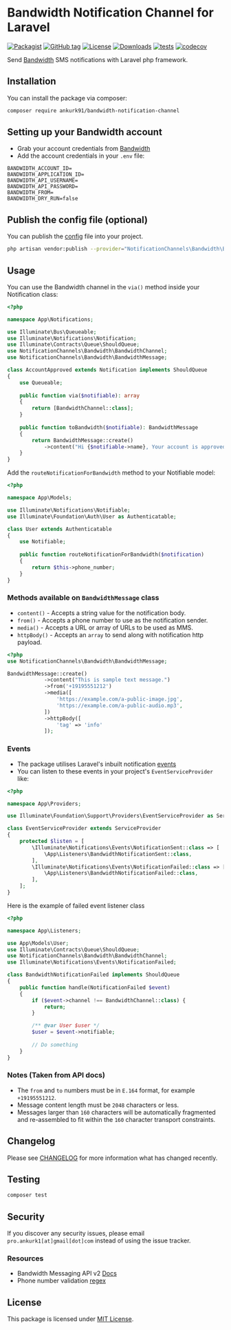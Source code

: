 # Bandwidth Notification Channel for Laravel

[![Packagist](https://badgen.net/packagist/v/ankurk91/bandwidth-notification-channel)](https://packagist.org/packages/ankurk91/bandwidth-notification-channel)
[![GitHub tag](https://badgen.net/github/tag/ankurk91/bandwidth-notification-channel)](https://github.com/ankurk91/bandwidth-notification-channel/releases)
[![License](https://badgen.net/packagist/license/ankurk91/bandwidth-notification-channel)](LICENSE.txt)
[![Downloads](https://badgen.net/packagist/dt/ankurk91/bandwidth-notification-channel)](https://packagist.org/packages/ankurk91/bandwidth-notification-channel/stats)
[![tests](https://github.com/ankurk91/bandwidth-notification-channel/workflows/tests/badge.svg)](https://github.com/ankurk91/bandwidth-notification-channel/actions)
[![codecov](https://codecov.io/gh/ankurk91/bandwidth-notification-channel/branch/main/graph/badge.svg)](https://codecov.io/gh/ankurk91/bandwidth-notification-channel)

Send [Bandwidth](https://www.bandwidth.com/messaging/sms-api/) SMS notifications with Laravel php framework.

## Installation

You can install the package via composer:

```bash
composer require ankurk91/bandwidth-notification-channel
```

## Setting up your Bandwidth account

* Grab your account credentials from [Bandwidth](https://dev.bandwidth.com/docs/account/credentials)
* Add the account credentials in your `.env` file:

```dotenv
BANDWIDTH_ACCOUNT_ID=
BANDWIDTH_APPLICATION_ID=
BANDWIDTH_API_USERNAME=
BANDWIDTH_API_PASSWORD=
BANDWIDTH_FROM=
BANDWIDTH_DRY_RUN=false
```

## Publish the config file (optional)

You can publish the [config](./config/bandwidth.php) file into your project.

```bash
php artisan vendor:publish --provider="NotificationChannels\Bandwidth\BandwidthServiceProvider" --tag="config"
```

## Usage

You can use the Bandwidth channel in the `via()` method inside your Notification class:

```php
<?php

namespace App\Notifications;

use Illuminate\Bus\Queueable;
use Illuminate\Notifications\Notification;
use Illuminate\Contracts\Queue\ShouldQueue;
use NotificationChannels\Bandwidth\BandwidthChannel;
use NotificationChannels\Bandwidth\BandwidthMessage;

class AccountApproved extends Notification implements ShouldQueue
{
    use Queueable;
      
    public function via($notifiable): array
    {
        return [BandwidthChannel::class];
    }
  
    public function toBandwidth($notifiable): BandwidthMessage
    {
        return BandwidthMessage::create()
            ->content("Hi {$notifiable->name}, Your account is approved!");
    }
}
```

Add the `routeNotificationForBandwidth` method to your Notifiable model:

```php
<?php

namespace App\Models;

use Illuminate\Notifications\Notifiable;
use Illuminate\Foundation\Auth\User as Authenticatable;

class User extends Authenticatable
{
    use Notifiable;
      
    public function routeNotificationForBandwidth($notification)
    {
        return $this->phone_number;
    }
}
```

### Methods available on `BandwidthMessage` class

* `content()` - Accepts a string value for the notification body.
* `from()` - Accepts a phone number to use as the notification sender.
* `media()` - Accepts a URL or array of URLs to be used as MMS.
* `httpBody()` - Accepts an `array` to send along with notification http payload.

```php
<?php
use NotificationChannels\Bandwidth\BandwidthMessage;

BandwidthMessage::create()
            ->content("This is sample text message.")
            ->from('+19195551212')
            ->media([
                'https://example.com/a-public-image.jpg',
                'https://example.com/a-public-audio.mp3',
            ])
            ->httpBody([
                'tag' => 'info'         
            ]);
```

### Events

* The package utilises Laravel's inbuilt
  notification [events](https://laravel.com/docs/8.x/notifications#notification-events)
* You can listen to these events in your project's `EventServiceProvider` like:

```php
<?php

namespace App\Providers;

use Illuminate\Foundation\Support\Providers\EventServiceProvider as ServiceProvider;

class EventServiceProvider extends ServiceProvider
{
    protected $listen = [
        \Illuminate\Notifications\Events\NotificationSent::class => [
            \App\Listeners\BandwidthNotificationSent::class,
        ],
        \Illuminate\Notifications\Events\NotificationFailed::class => [
            \App\Listeners\BandwidthNotificationFailed::class,
        ],
    ];   
}
```

Here is the example of failed event listener class
```php
<?php

namespace App\Listeners;

use App\Models\User;
use Illuminate\Contracts\Queue\ShouldQueue;
use NotificationChannels\Bandwidth\BandwidthChannel;
use Illuminate\Notifications\Events\NotificationFailed;

class BandwidthNotificationFailed implements ShouldQueue
{
    public function handle(NotificationFailed $event)
    {
        if ($event->channel !== BandwidthChannel::class) {
            return;
        }

        /** @var User $user */
        $user = $event->notifiable;
        
        // Do something
    }
}
```

### Notes (Taken from API docs)

* The `from` and `to` numbers must be in `E.164` format, for example `+19195551212`.
* Message content length must be `2048` characters or less.
* Messages larger than `160` characters will be automatically fragmented and re-assembled to fit within the `160`
  character transport constraints.

## Changelog

Please see [CHANGELOG](CHANGELOG.md) for more information what has changed recently.

## Testing

```bash
composer test
```

## Security

If you discover any security issues, please email `pro.ankurk1[at]gmail[dot]com` instead of using the issue tracker.

### Resources

* Bandwidth Messaging API v2 [Docs](https://dev.bandwidth.com/docs/messaging)
* Phone number validation [regex](https://stackoverflow.com/questions/6478875)

## License

This package is licensed under [MIT License](https://opensource.org/licenses/MIT).
